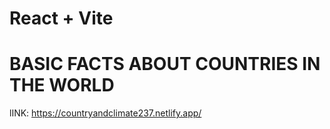 # React + Vite
#   BASIC FACTS ABOUT COUNTRIES IN THE WORLD
 lINK: https://countryandclimate237.netlify.app/
